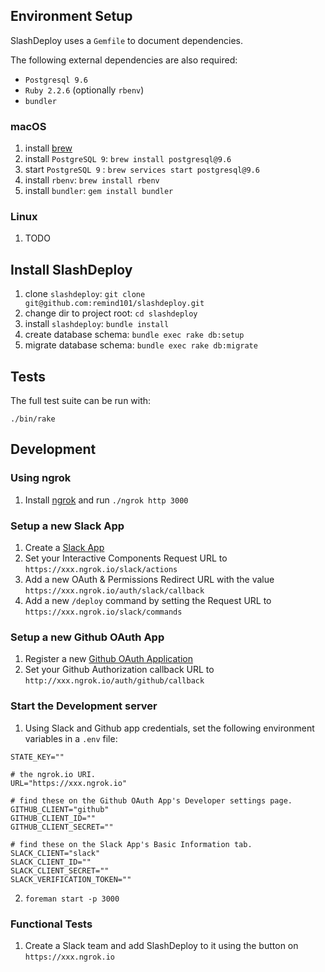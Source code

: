 ## Environment Setup

SlashDeploy uses a `Gemfile` to document dependencies.

The following external dependencies are also required:

 * `Postgresql 9.6`
 * `Ruby 2.2.6` (optionally `rbenv`)
 * `bundler`

### macOS

1. install [brew](https://brew.sh/)
1. install `PostgreSQL 9`: `brew install postgresql@9.6`
1. start `PostgreSQL 9` : `brew services start postgresql@9.6`
1. install `rbenv`: `brew install rbenv`
1. install `bundler`: `gem install bundler`

### Linux

1. TODO

## Install SlashDeploy

1. clone `slashdeploy`: `git clone git@github.com:remind101/slashdeploy.git`
1. change dir to project root: `cd slashdeploy`
1. install `slashdeploy`: `bundle install`
1. create database schema: `bundle exec rake db:setup`
1. migrate database schema: `bundle exec rake db:migrate`

## Tests

The full test suite can be run with:

```
./bin/rake
```

## Development

### Using ngrok

1. Install [ngrok](https://ngrok.com/) and run `./ngrok http 3000`

### Setup a new Slack App

1. Create a [Slack App](https://api.slack.com/apps/new)
1. Set your Interactive Components Request URL to `https://xxx.ngrok.io/slack/actions`
1. Add a new OAuth & Permissions Redirect URL with the value `https://xxx.ngrok.io/auth/slack/callback`
1. Add a new `/deploy` command by setting the Request URL to `https://xxx.ngrok.io/slack/commands`

### Setup a new Github OAuth App

1. Register a new [Github OAuth Application](https://github.com/settings/applications/new)
1. Set your Github Authorization callback URL to `http://xxx.ngrok.io/auth/github/callback`

### Start the Development server

1. Using Slack and Github app credentials, set the following environment variables in a `.env` file:

```
STATE_KEY=""

# the ngrok.io URI.
URL="https://xxx.ngrok.io"

# find these on the Github OAuth App's Developer settings page.
GITHUB_CLIENT="github"
GITHUB_CLIENT_ID=""
GITHUB_CLIENT_SECRET=""

# find these on the Slack App's Basic Information tab.
SLACK_CLIENT="slack"
SLACK_CLIENT_ID=""
SLACK_CLIENT_SECRET=""
SLACK_VERIFICATION_TOKEN=""
```

2. `foreman start -p 3000`

### Functional Tests

1. Create a Slack team and add SlashDeploy to it using the button on `https://xxx.ngrok.io`

